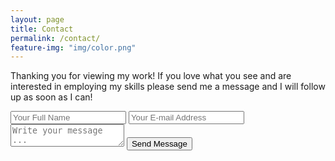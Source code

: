 ```yaml
---
layout: page
title: Contact
permalink: /contact/
feature-img: "img/color.png"
---
```


Thanking you for viewing my work! If you love what you see and are interested in employing my skills please send me a message and I will follow up as soon as I can!

<form action="https://getsimpleform.com/messages?form_api_token=76bfb549026f482aca2dcfe453d3fe4f" method="post">
  <!-- the redirect_to is optional, the form will redirect to the referrer on submission -->
  <input type='hidden' name='redirect_to' value='https://mattMusser.github.io/thank-you/' />
  <input type='text' name='name' placeholder='Your Full Name' />
  <input type='email' name='email' placeholder='Your E-mail Address' />
  <textarea name='message' placeholder='Write your message ...'></textarea>
  <input type='submit' value='Send Message' />
</form>
